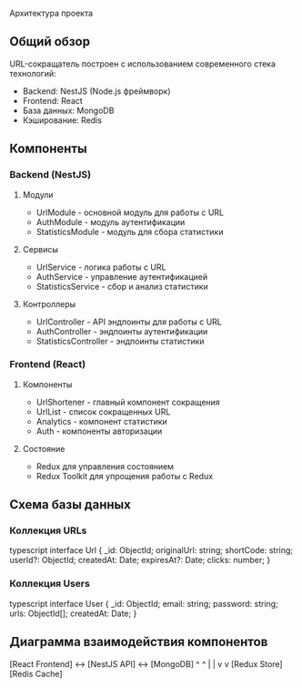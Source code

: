Архитектура проекта

## Общий обзор
URL-сокращатель построен с использованием современного стека технологий:
- Backend: NestJS (Node.js фреймворк)
- Frontend: React
- База данных: MongoDB
- Кэширование: Redis

## Компоненты

### Backend (NestJS)
1. Модули
    - UrlModule - основной модуль для работы с URL
    - AuthModule - модуль аутентификации
    - StatisticsModule - модуль для сбора статистики

2. Сервисы
    - UrlService - логика работы с URL
    - AuthService - управление аутентификацией
    - StatisticsService - сбор и анализ статистики

3. Контроллеры
    - UrlController - API эндпоинты для работы с URL
    - AuthController - эндпоинты аутентификации
    - StatisticsController - эндпоинты статистики

### Frontend (React)
1. Компоненты
    - UrlShortener - главный компонент сокращения
    - UrlList - список сокращенных URL
    - Analytics - компонент статистики
    - Auth - компоненты авторизации

2. Состояние
    - Redux для управления состоянием
    - Redux Toolkit для упрощения работы с Redux

## Схема базы данных

### Коллекция URLs
typescript interface Url { _id: ObjectId; originalUrl: string; shortCode: string; userId?: ObjectId; createdAt: Date; expiresAt?: Date; clicks: number; }


### Коллекция Users
typescript interface User { _id: ObjectId; email: string; password: string; urls: ObjectId[]; createdAt: Date; }

## Диаграмма взаимодействия компонентов

[React Frontend] <-> [NestJS API] <-> [MongoDB] ^ ^ | | v v [Redux Store] [Redis Cache]

